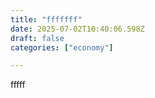 ```yaml
---
title: "fffffff"
date: 2025-07-02T10:40:06.598Z
draft: false
categories: ["economy"]

---
```


fffff